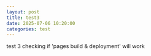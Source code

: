 ```yaml
---
layout: post
title: test3
date: 2025-07-06 10:20:00
categories: test
---
```

test 3 checking if 'pages build & deployment' will work
